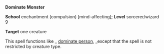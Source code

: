  **Dominate Monster**

**School** enchantment (compulsion) [mind-affecting]; **Level** sorcerer/wizard 9

**Target** one creature

This spell functions like _ [dominate person](dominatePerson.md#_dominate-person), _except that the spell is not restricted by creature type.

